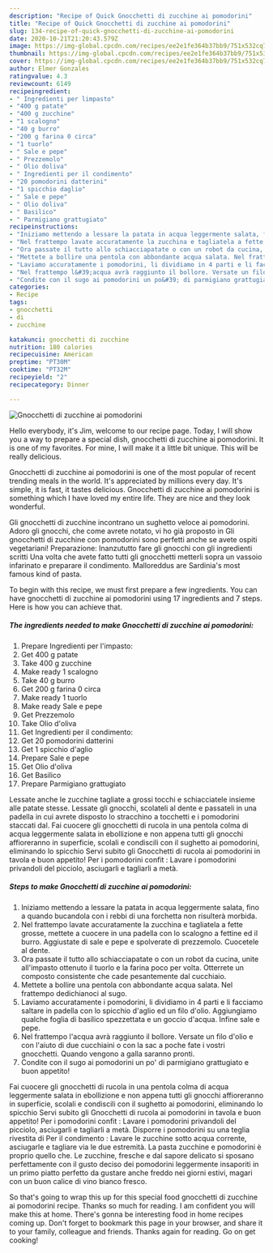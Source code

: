 ```yaml
---
description: "Recipe of Quick Gnocchetti di zucchine ai pomodorini"
title: "Recipe of Quick Gnocchetti di zucchine ai pomodorini"
slug: 134-recipe-of-quick-gnocchetti-di-zucchine-ai-pomodorini
date: 2020-10-21T21:20:43.579Z
image: https://img-global.cpcdn.com/recipes/ee2e1fe364b37bb9/751x532cq70/gnocchetti-di-zucchine-ai-pomodorini-recipe-main-photo.jpg
thumbnail: https://img-global.cpcdn.com/recipes/ee2e1fe364b37bb9/751x532cq70/gnocchetti-di-zucchine-ai-pomodorini-recipe-main-photo.jpg
cover: https://img-global.cpcdn.com/recipes/ee2e1fe364b37bb9/751x532cq70/gnocchetti-di-zucchine-ai-pomodorini-recipe-main-photo.jpg
author: Elmer Gonzales
ratingvalue: 4.3
reviewcount: 6149
recipeingredient:
- " Ingredienti per limpasto"
- "400 g patate"
- "400 g zucchine"
- "1 scalogno"
- "40 g burro"
- "200 g farina 0 circa"
- "1 tuorlo"
- " Sale e pepe"
- " Prezzemolo"
- " Olio doliva"
- " Ingredienti per il condimento"
- "20 pomodorini datterini"
- "1 spicchio daglio"
- " Sale e pepe"
- " Olio doliva"
- " Basilico"
- " Parmigiano grattugiato"
recipeinstructions:
- "Iniziamo mettendo a lessare la patata in acqua leggermente salata, fino a quando bucandola con i rebbi di una forchetta non risulterà morbida."
- "Nel frattempo lavate accuratamente la zucchina e tagliatela a fette grosse, mettete a cuocere in una padella con lo scalogno a fettine ed il burro. Aggiustate di sale e pepe e spolverate di prezzemolo. Cuocetele al dente."
- "Ora passate il tutto allo schiacciapatate o con un robot da cucina, unite all&#39;impasto ottenuto il tuorlo e la farina poco per volta. Otterrete un composto consistente che cade pesantemente dal cucchiaio."
- "Mettete a bollire una pentola con abbondante acqua salata. Nel frattempo dedichianoci al sugo."
- "Laviamo accuratamente i pomodorini, li dividiamo in 4 parti e li facciamo saltare in padella con lo spicchio d&#39;aglio ed un filo d&#39;olio. Aggiungiamo qualche foglia di basilico spezzettata e un goccio d&#39;acqua. Infine sale e pepe."
- "Nel frattempo l&#39;acqua avrà raggiunto il bollore. Versate un filo d&#39;olio e con l&#39;aiuto di due cucchiaini o con la sac a poche fate i vostri gnocchetti. Quando vengono a galla saranno pronti."
- "Condite con il sugo ai pomodorini un po&#39; di parmigiano grattugiato e buon appetito!"
categories:
- Recipe
tags:
- gnocchetti
- di
- zucchine

katakunci: gnocchetti di zucchine 
nutrition: 180 calories
recipecuisine: American
preptime: "PT30M"
cooktime: "PT32M"
recipeyield: "2"
recipecategory: Dinner

---
```



![Gnocchetti di zucchine ai pomodorini](https://img-global.cpcdn.com/recipes/ee2e1fe364b37bb9/751x532cq70/gnocchetti-di-zucchine-ai-pomodorini-recipe-main-photo.jpg)

Hello everybody, it's Jim, welcome to our recipe page. Today, I will show you a way to prepare a special dish, gnocchetti di zucchine ai pomodorini. It is one of my favorites. For mine, I will make it a little bit unique. This will be really delicious.

Gnocchetti di zucchine ai pomodorini is one of the most popular of recent trending meals in the world. It's appreciated by millions every day. It's simple, it is fast, it tastes delicious. Gnocchetti di zucchine ai pomodorini is something which I have loved my entire life. They are nice and they look wonderful.

Gli gnocchetti di zucchine incontrano un sughetto veloce ai pomodorini. Adoro gli gnocchi, che come avrete notato, vi ho già proposto in Gli gnocchetti di zucchine con pomodorini sono perfetti anche se avete ospiti vegetariani! Preparazione: Inanzututto fare gli gnocchi con gli ingredienti scritti Una volta che avete fatto tutti gli gnocchetti metterli sopra un vassoio infarinato e preparare il condimento. Malloreddus are Sardinia&#39;s most famous kind of pasta.


To begin with this recipe, we must first prepare a few ingredients. You can have gnocchetti di zucchine ai pomodorini using 17 ingredients and 7 steps. Here is how you can achieve that.

<!--inarticleads1-->

##### The ingredients needed to make Gnocchetti di zucchine ai pomodorini:

1. Prepare  Ingredienti per l&#39;impasto:
1. Get 400 g patate
1. Take 400 g zucchine
1. Make ready 1 scalogno
1. Take 40 g burro
1. Get 200 g farina 0 circa
1. Make ready 1 tuorlo
1. Make ready  Sale e pepe
1. Get  Prezzemolo
1. Take  Olio d&#39;oliva
1. Get  Ingredienti per il condimento:
1. Get 20 pomodorini datterini
1. Get 1 spicchio d&#39;aglio
1. Prepare  Sale e pepe
1. Get  Olio d&#39;oliva
1. Get  Basilico
1. Prepare  Parmigiano grattugiato


Lessate anche le zucchine tagliate a grossi tocchi e schiacciatele insieme alle patate stesse. Lessate gli gnocchi, scolateli al dente e passateli in una padella in cui avrete disposto lo stracchino a tocchetti e i pomodorini staccati dal. Fai cuocere gli gnocchetti di rucola in una pentola colma di acqua leggermente salata in ebollizione e non appena tutti gli gnocchi affioreranno in superficie, scolali e condiscili con il sughetto ai pomodorini, eliminando lo spicchio Servi subito gli Gnocchetti di rucola ai pomodorini in tavola e buon appetito! Per i pomodorini confit : Lavare i pomodorini privandoli del picciolo, asciugarli e tagliarli a metà. 

<!--inarticleads2-->

##### Steps to make Gnocchetti di zucchine ai pomodorini:

1. Iniziamo mettendo a lessare la patata in acqua leggermente salata, fino a quando bucandola con i rebbi di una forchetta non risulterà morbida.
1. Nel frattempo lavate accuratamente la zucchina e tagliatela a fette grosse, mettete a cuocere in una padella con lo scalogno a fettine ed il burro. Aggiustate di sale e pepe e spolverate di prezzemolo. Cuocetele al dente.
1. Ora passate il tutto allo schiacciapatate o con un robot da cucina, unite all&#39;impasto ottenuto il tuorlo e la farina poco per volta. Otterrete un composto consistente che cade pesantemente dal cucchiaio.
1. Mettete a bollire una pentola con abbondante acqua salata. Nel frattempo dedichianoci al sugo.
1. Laviamo accuratamente i pomodorini, li dividiamo in 4 parti e li facciamo saltare in padella con lo spicchio d&#39;aglio ed un filo d&#39;olio. Aggiungiamo qualche foglia di basilico spezzettata e un goccio d&#39;acqua. Infine sale e pepe.
1. Nel frattempo l&#39;acqua avrà raggiunto il bollore. Versate un filo d&#39;olio e con l&#39;aiuto di due cucchiaini o con la sac a poche fate i vostri gnocchetti. Quando vengono a galla saranno pronti.
1. Condite con il sugo ai pomodorini un po&#39; di parmigiano grattugiato e buon appetito!


Fai cuocere gli gnocchetti di rucola in una pentola colma di acqua leggermente salata in ebollizione e non appena tutti gli gnocchi affioreranno in superficie, scolali e condiscili con il sughetto ai pomodorini, eliminando lo spicchio Servi subito gli Gnocchetti di rucola ai pomodorini in tavola e buon appetito! Per i pomodorini confit : Lavare i pomodorini privandoli del picciolo, asciugarli e tagliarli a metà. Disporre i pomodorini su una teglia rivestita di Per il condimento : Lavare le zucchine sotto acqua corrente, asciugarle e tagliare via le due estremità. La pasta zucchine e pomodorini è proprio quello che. Le zucchine, fresche e dal sapore delicato si sposano perfettamente con il gusto deciso dei pomodorini leggermente insaporiti in un primo piatto perfetto da gustare anche freddo nei giorni estivi, magari con un buon calice di vino bianco fresco. 

So that's going to wrap this up for this special food gnocchetti di zucchine ai pomodorini recipe. Thanks so much for reading. I am confident you will make this at home. There's gonna be interesting food in home recipes coming up. Don't forget to bookmark this page in your browser, and share it to your family, colleague and friends. Thanks again for reading. Go on get cooking!
